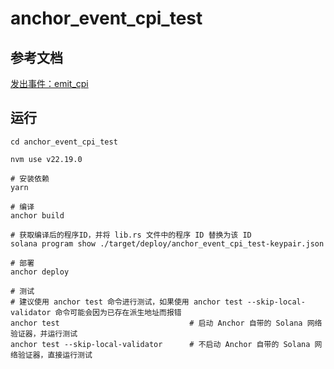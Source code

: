 # anchor_event_cpi_test
## 参考文档
[发出事件：emit_cpi](https://learnblockchain.cn/docs/anchor/features/events#emit_cpi)

## 运行
```shell
cd anchor_event_cpi_test

nvm use v22.19.0

# 安装依赖
yarn

# 编译
anchor build

# 获取编译后的程序ID，并将 lib.rs 文件中的程序 ID 替换为该 ID
solana program show ./target/deploy/anchor_event_cpi_test-keypair.json

# 部署
anchor deploy

# 测试
# 建议使用 anchor test 命令进行测试，如果使用 anchor test --skip-local-validator 命令可能会因为已存在派生地址而报错
anchor test                             # 启动 Anchor 自带的 Solana 网络验证器，并运行测试
anchor test --skip-local-validator      # 不启动 Anchor 自带的 Solana 网络验证器，直接运行测试      
```